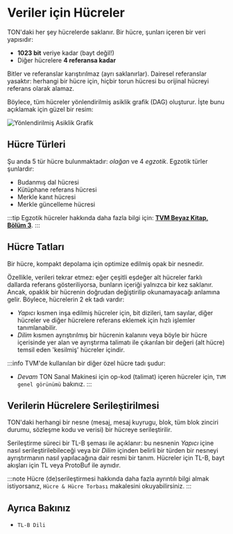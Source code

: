 # Veriler için Hücreler

TON'daki her şey hücrelerde saklanır. Bir hücre, şunları içeren bir veri yapısıdır:

- **1023 bit** veriye kadar (bayt değil!)
- Diğer hücrelere **4 referansa kadar**

Bitler ve referanslar karıştırılmaz (ayrı saklanırlar). Dairesel referanslar yasaktır: herhangi bir hücre için, hiçbir torun hücresi bu orijinal hücreyi referans olarak alamaz.

Böylece, tüm hücreler yönlendirilmiş asiklik grafik (DAG) oluşturur. İşte bunu açıklamak için güzel bir resim:

![Yönlendirilmiş Asiklik Grafik](../../../../images/ton/static/img/docs/dag.png)

## Hücre Türleri

Şu anda 5 tür hücre bulunmaktadır: _olağan_ ve 4 _egzotik_.
Egzotik türler şunlardır:

* Budanmış dal hücresi
* Kütüphane referans hücresi
* Merkle kanıt hücresi
* Merkle güncelleme hücresi

:::tip
Egzotik hücreler hakkında daha fazla bilgi için: [**TVM Beyaz Kitap, Bölüm 3**](https://ton.org/tvm.pdf).
:::

## Hücre Tatları

Bir hücre, kompakt depolama için optimize edilmiş opak bir nesnedir.

Özellikle, verileri tekrar etmez: eğer çeşitli eşdeğer alt hücreler farklı dallarda referans gösteriliyorsa, bunların içeriği yalnızca bir kez saklanır. Ancak, opaklık bir hücrenin doğrudan değiştirilip okunamayacağı anlamına gelir. Böylece, hücrelerin 2 ek tadı vardır:

* _Yapıcı_ kısmen inşa edilmiş hücreler için, bit dizileri, tam sayılar, diğer hücreler ve diğer hücrelere referans eklemek için hızlı işlemler tanımlanabilir.
* _Dilim_ kısmen ayrıştırılmış bir hücrenin kalanını veya böyle bir hücre içerisinde yer alan ve ayrıştırma talimatı ile çıkarılan bir değeri (alt hücre) temsil eden 'kesilmiş' hücreler içindir.

:::info
TVM'de kullanılan bir diğer özel hücre tadı şudur:
* _Devam_ TON Sanal Makinesi için op-kod (talimat) içeren hücreler için, `TVM genel görünümü` bakınız.
:::

## Verilerin Hücrelere Serileştirilmesi

TON'daki herhangi bir nesne (mesaj, mesaj kuyrugu, blok, tüm blok zinciri durumu, sözleşme kodu ve verisi) bir hücreye serileştirilir.

Serileştirme süreci bir TL-B şeması ile açıklanır: bu nesnenin _Yapıcı_ içine nasıl serileştirilebileceği veya bir _Dilim_ içinden belirli bir türden bir nesneyi ayrıştırmanın nasıl yapılacağına dair resmi bir tanım. Hücreler için TL-B, bayt akışları için TL veya ProtoBuf ile aynıdır.

:::note
Hücre (de)serileştirmesi hakkında daha fazla ayrıntılı bilgi almak istiyorsanız, `Hücre & Hücre Torbası` makalesini okuyabilirsiniz.
:::

## Ayrıca Bakınız

* `TL-B Dili`